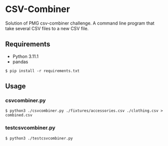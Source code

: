 # CSV-Combiner

Solution of PMG csv-combiner challenge. A command line program that take several CSV files to a new CSV file. 

##  Requirements
* Python 3.11.1
* pandas
```
$ pip install -r requirements.txt
```

## Usage

### csvcombiner.py

```
$ python3 ./csvcombiner.py ./fixtures/accessories.csv ./clothing.csv > combined.csv 
```

### testcsvcombiner.py
```
$ python3 ./testcsvcombiner.py
```
